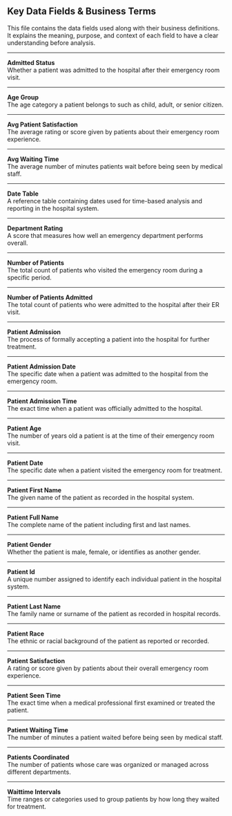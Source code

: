 ## Key Data Fields & Business Terms

This file contains the data fields used along with their business definitions. It explains the meaning, purpose, and context of each field to have a clear understanding before analysis.

---

**Admitted Status**  
Whether a patient was admitted to the hospital after their emergency room visit.

---

**Age Group**  
The age category a patient belongs to such as child, adult, or senior citizen.

---

**Avg Patient Satisfaction**  
The average rating or score given by patients about their emergency room experience.

---

**Avg Waiting Time**  
The average number of minutes patients wait before being seen by medical staff.

---

**Date Table**  
A reference table containing dates used for time-based analysis and reporting in the hospital system.

---

**Department Rating**  
A score that measures how well an emergency department performs overall.

---

**Number of Patients**  
The total count of patients who visited the emergency room during a specific period.

---

**Number of Patients Admitted**  
The total count of patients who were admitted to the hospital after their ER visit.

---

**Patient Admission**  
The process of formally accepting a patient into the hospital for further treatment.

---

**Patient Admission Date**  
The specific date when a patient was admitted to the hospital from the emergency room.

---

**Patient Admission Time**  
The exact time when a patient was officially admitted to the hospital.

---

**Patient Age**  
The number of years old a patient is at the time of their emergency room visit.

---

**Patient Date**  
The specific date when a patient visited the emergency room for treatment.

---

**Patient First Name**  
The given name of the patient as recorded in the hospital system.

---

**Patient Full Name**  
The complete name of the patient including first and last names.

---

**Patient Gender**  
Whether the patient is male, female, or identifies as another gender.

---

**Patient Id**  
A unique number assigned to identify each individual patient in the hospital system.

---

**Patient Last Name**  
The family name or surname of the patient as recorded in hospital records.

---

**Patient Race**  
The ethnic or racial background of the patient as reported or recorded.

---

**Patient Satisfaction**  
A rating or score given by patients about their overall emergency room experience.

---

**Patient Seen Time**  
The exact time when a medical professional first examined or treated the patient.

---

**Patient Waiting Time**  
The number of minutes a patient waited before being seen by medical staff.

---

**Patients Coordinated**  
The number of patients whose care was organized or managed across different departments.

---

**Waittime Intervals**  
Time ranges or categories used to group patients by how long they waited for treatment.

